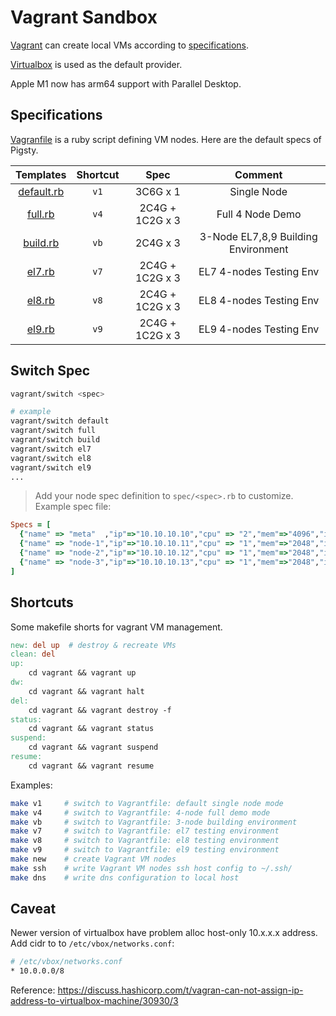 # Vagrant Sandbox

[Vagrant](https://www.vagrantup.com/) can create local VMs according to [specifications](#Specifications).

[Virtualbox](https://www.virtualbox.org/) is used as the default provider.

Apple M1 now has arm64 support with Parallel Desktop.



## Specifications

[Vagranfile](https://github.com/Vonng/pigsty/blob/master/vagrant/Vagrantfile) is a ruby script defining VM nodes. Here are the default specs of Pigsty. 


|           Templates           | Shortcut |      Spec       |               Comment               |
| :---------------------------: | :------: | :-------------: | :---------------------------------: |
| [default.rb](spec/default.rb) |   `v1`   |    3C6G x 1     |             Single Node             |
|    [full.rb](spec/full.rb)    |   `v4`   | 2C4G + 1C2G x 3 |          Full 4 Node Demo           |
|   [build.rb](spec/build.rb)   |   `vb`   |    2C4G x 3     | 3-Node EL7,8,9 Building Environment |
|     [el7.rb](spec/el7.rb)     |   `v7`   | 2C4G + 1C2G x 3 |       EL7 4-nodes Testing Env       |
|     [el8.rb](spec/el8.rb)     |   `v8`   | 2C4G + 1C2G x 3 |       EL8 4-nodes Testing Env       |
|     [el9.rb](spec/el9.rb)     |   `v9`   | 2C4G + 1C2G x 3 |       EL9 4-nodes Testing Env       |



## Switch Spec

```bash
vagrant/switch <spec>

# example
vagrant/switch default
vagrant/switch full   
vagrant/switch build  
vagrant/switch el7    
vagrant/switch el8    
vagrant/switch el9    
...
```

> Add your node spec definition to `spec/<spec>.rb` to customize. Example spec file:

```ruby
Specs = [
  {"name" => "meta"  ,"ip"=>"10.10.10.10","cpu" => "2","mem"=>"4096","image"=>"generic/rhel9"  },
  {"name" => "node-1","ip"=>"10.10.10.11","cpu" => "1","mem"=>"2048","image"=>"generic/centos7" },
  {"name" => "node-2","ip"=>"10.10.10.12","cpu" => "1","mem"=>"2048","image"=>"generic/oracle9"},
  {"name" => "node-3","ip"=>"10.10.10.13","cpu" => "1","mem"=>"2048","image"=>"generic/centos7"  },
]
```



## Shortcuts

Some makefile shorts for vagrant VM management.

```makefile
new: del up  # destroy & recreate VMs
clean: del
up:
	cd vagrant && vagrant up
dw:
	cd vagrant && vagrant halt
del:
	cd vagrant && vagrant destroy -f
status:
	cd vagrant && vagrant status
suspend:
	cd vagrant && vagrant suspend
resume:
	cd vagrant && vagrant resume
```

Examples:

```bash
make v1     # switch to Vagrantfile: default single node mode    
make v4     # switch to Vagrantfile: 4-node full demo mode
make vb     # switch to Vagrantfile: 3-node building environment
make v7     # switch to Vagrantfile: el7 testing environment
make v8     # switch to Vagrantfile: el8 testing environment
make v9     # switch to Vagrantfile: el9 testing environment
make new    # create Vagrant VM nodes
make ssh    # write Vagrant VM nodes ssh host config to ~/.ssh/
make dns    # write dns configuration to local host
```




## Caveat

Newer version of virtualbox have problem alloc host-only 10.x.x.x address. Add cidr to to `/etc/vbox/networks.conf`:

```bash
# /etc/vbox/networks.conf
* 10.0.0.0/8
```

Reference: https://discuss.hashicorp.com/t/vagran-can-not-assign-ip-address-to-virtualbox-machine/30930/3